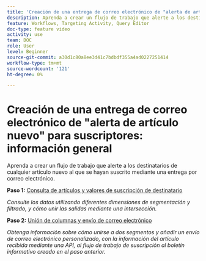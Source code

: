 ```yaml
---
title: 'Creación de una entrega de correo electrónico de "alerta de artículo nuevo" para suscriptores: información general'
description: Aprenda a crear un flujo de trabajo que alerte a los destinatarios de cualquier artículo nuevo al que se hayan suscrito mediante una entrega por correo electrónico.
feature: Workflows, Targeting Activity, Query Editor
doc-type: feature video
activity: use
team: DOC
role: User
level: Beginner
source-git-commit: a30d1c80a8ee3d41c7bdbdf355a4ad0227251414
workflow-type: tm+mt
source-wordcount: '121'
ht-degree: 0%

---
```


# Creación de una entrega de correo electrónico de &quot;alerta de artículo nuevo&quot; para suscriptores: información general

Aprenda a crear un flujo de trabajo que alerte a los destinatarios de cualquier artículo nuevo al que se hayan suscrito mediante una entrega por correo electrónico.

**Paso 1:** [Consulta de artículos y valores de suscripción de destinatario](/help/tutorial-using-soap-apis/query-articles-and-recipient-subscription-values.md)

*Consulte los datos utilizando diferentes dimensiones de segmentación y filtrado, y cómo unir las salidas mediante una intersección.*

**Paso 2:** [Unión de columnas y envío de correo electrónico](/help/tutorial-using-soap-apis/join-columns-and-send-automated-email-delivery.md)

*Obtenga información sobre cómo unirse a dos segmentos y añadir un envío de correo electrónico personalizado, con la información del artículo recibida mediante una API, al flujo de trabajo de suscripción al boletín informativo creado en el paso anterior.*
